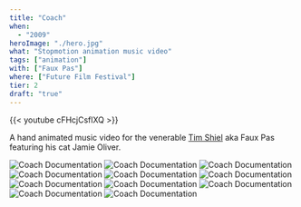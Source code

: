 ```yaml
---
title: "Coach"
when: 
  - "2009"
heroImage: "./hero.jpg"
what: "Stopmotion animation music video"
tags: ["animation"]
with: ["Faux Pas"]
where: ["Future Film Festival"]
tier: 2
draft: "true"
---
```



{{< youtube cFHcjCsflXQ >}}

A hand animated music video for the venerable [Tim Shiel](https://www.timshiel.com/) aka Faux Pas featuring his cat Jamie Oliver.

![Coach Documentation](assets/buildingshoot.jpg)
![Coach Documentation](assets/cardboard.jpg)
![Coach Documentation](assets/catship.jpg)
![Coach Documentation](assets/cockpit-set.jpg)
![Coach Documentation](assets/cockpit.jpg)
![Coach Documentation](assets/image000.jpg)
![Coach Documentation](assets/image001.jpg)
![Coach Documentation](assets/image005.jpg)<!-- ![Coach Documentation](assets/IMG_0044.JPG) -->
![Coach Documentation](assets/its-full-of-stars.jpg)
![Coach Documentation](assets/lilcity.jpg)
![Coach Documentation](assets/starmachine.jpg)